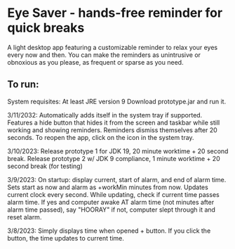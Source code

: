 # Eye Saver - hands-free reminder for quick breaks
A light desktop app featuring a customizable reminder to relax your eyes every now and then. You can make the reminders as unintrusive or obnoxious as you please, as frequent or sparse as you need. 

## To run:
System requisites: At least JRE version 9
Download prototype.jar and run it.

3/11/2032:
Automatically adds itself in the system tray if supported. Features a hide button that hides it from the screen and taskbar while still working and showing reminders. Reminders dismiss themselves after 20 seconds. To reopen the app, click on the icon in the system tray. 

3/10/2023:
Release prototype 1 for JDK 19, 20 minute worktime + 20 second break.
Release prototype 2 w/ JDK 9 compliance, 1 minute worktime + 20 second break (for testing)

3/9/2023: 
On startup: display current, start of alarm, and end of alarm time.  Sets start as now and alarm as +workMin minutes from now. 
Updates current clock every second. While updating, check if current time passes alarm time. 
If yes and computer awake AT alarm time (not minutes after alarm time passed), say "HOORAY"
if not, computer slept through it and reset alarm.  

3/8/2023: 
Simply displays time when opened + button.
If you click the button, the time updates to current time. 
